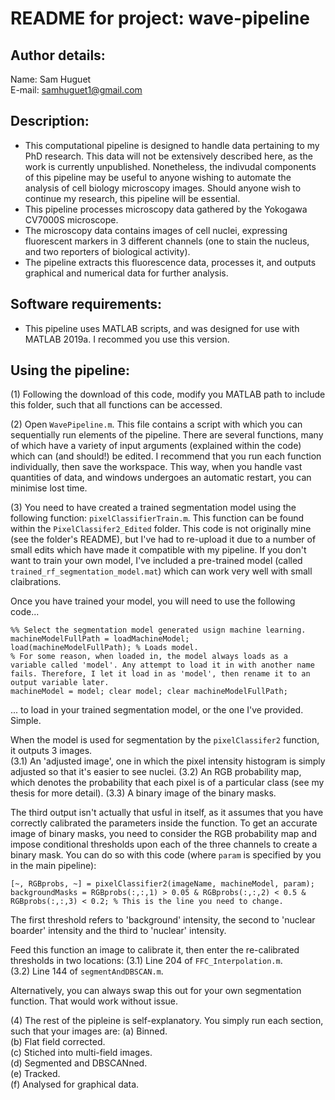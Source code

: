 # README for project: wave-pipeline

## Author details: 
Name: Sam Huguet  
E-mail: samhuguet1@gmail.com

## Description:   
- This computational pipeline is designed to handle data pertaining to my PhD research. This data will not be extensively described here, as the work is currently unpublished. Nonetheless, the indivudal components of this pipeline may be useful to anyone wishing to automate the analysis of cell biology microscopy images. Should anyone wish to continue my research, this pipeline will be essential. 
- This pipeline processes microscopy data gathered by the Yokogawa CV7000S microscope. 
- The microscopy data contains images of cell nuclei, expressing fluorescent markers in 3 different channels (one to stain the nucleus, and two reporters of biological activity). 
- The pipeline extracts this fluorescence data, processes it, and outputs graphical and numerical data for further analysis. 

## Software requirements: 
- This pipeline uses MATLAB scripts, and was designed for use with MATLAB 2019a. I recommed you use this version. 

## Using the pipeline: 

(1) Following the download of this code, modify you MATLAB path to include this folder, such that all functions can be accessed. 

(2) Open ```WavePipeline.m```. This file contains a script with which you can sequentially run elements of the pipeline. There are several functions, many of which have a variety of input arguments (explained within the code) which can (and should!) be edited. I recommend that you run each function individually, then save the workspace. This way, when you handle vast quantities of data, and windows undergoes an automatic restart, you can minimise lost time. 

(3) You need to have created a trained segmentation model using the following function: ```pixelClassifierTrain.m```. This function can be found within the ```PixelClassifer2_Edited``` folder. This code is not originally mine (see the folder's README), but I've had to re-upload it due to a number of small edits which have made it compatible with my pipeline. If you don't want to train your own model, I've included a pre-trained model (called ```trained_rf_segmentation_model.mat```) which can work very well with small claibrations. 

Once you have trained your model, you will need to use the following code... 
```
%% Select the segmentation model generated usign machine learning.
machineModelFullPath = loadMachineModel;
load(machineModelFullPath); % Loads model. 
% For some reason, when loaded in, the model always loads as a variable called 'model'. Any attempt to load it in with another name fails. Therefore, I let it load in as 'model', then rename it to an output variable later. 
machineModel = model; clear model; clear machineModelFullPath;
```
... to load in your trained segmentation model, or the one I've provided. Simple.  

When the model is used for segmentation by the ```pixelClassifer2``` function, it outputs 3 images.  
(3.1) An 'adjusted image', one in which the pixel intensity histogram is simply adjusted so that it's easier to see nuclei. 
(3.2) An RGB probability map, which denotes the probability that each pixel is of a particular class (see my thesis for more detail). 
(3.3) A binary image of the binary masks.  

The third output isn't actually that usful in itself, as it assumes that you have correctly calibrated the parameters inside the function. To get an accurate image of binary masks, you need to consider the RGB probability map and impose conditional thresholds upon each of the three channels to create a binary mask. You can do so with this code (where ```param``` is specified by you in the main pipeline): 
```
[~, RGBprobs, ~] = pixelClassifier2(imageName, machineModel, param);
backgroundMasks = RGBprobs(:,:,1) > 0.05 & RGBprobs(:,:,2) < 0.5 & RGBprobs(:,:,3) < 0.2; % This is the line you need to change. 
```
The first threshold refers to 'background' intensity, the second to 'nuclear boarder' intensity and the third to 'nuclear' intensity.  

Feed this function an image to calibrate it, then enter the re-calibrated thresholds in two locations: 
(3.1) Line 204 of ```FFC_Interpolation.m```.  
(3.2) Line 144 of ```segmentAndDBSCAN.m```.    

Alternatively, you can always swap this out for your own segmentation function. That would work without issue. 

(4) The rest of the pipleine is self-explanatory. You simply run each section, such that your images are: 
(a) Binned.  
(b) Flat field corrected.  
(c) Stiched into multi-field images.  
(d) Segmented and DBSCANned.  
(e) Tracked.  
(f) Analysed for graphical data.  
                    